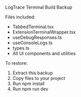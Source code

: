 LogTrace Terminal Build Backup 
 
Files included: 
- TabbedTerminal.tsx 
- ExtensionTerminalWrapper.tsx 
- useDebugResponses.ts 
- useConsoleLogs.ts 
- types.ts 
- All UI components and utilities 
 
To restore: 
1. Extract this backup 
2. Copy files to your project 
3. Run npm install 
4. Run npm run dev 
